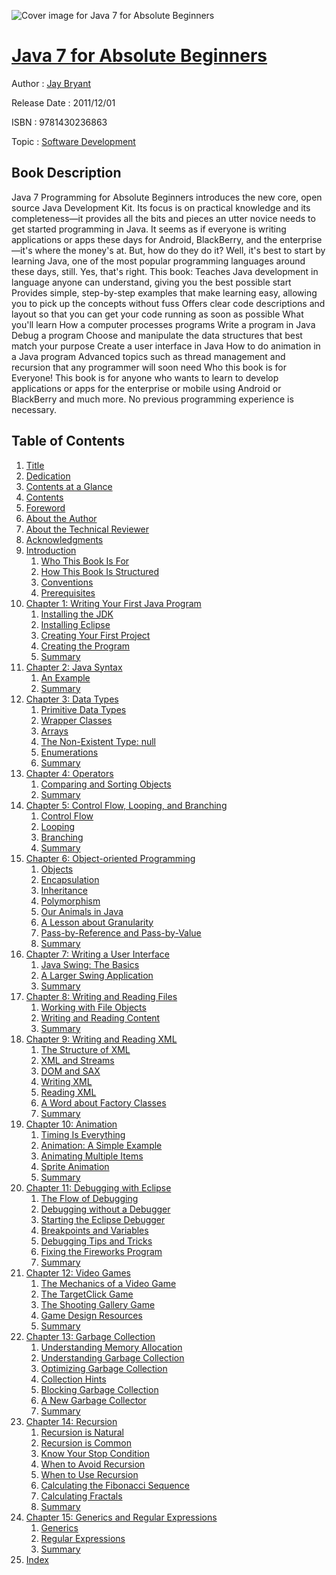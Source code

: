 ![Cover image for Java 7 for Absolute Beginners](https://imgdetail.ebookreading.net/cover/cover/software_development/EB9781430236863.jpg)

[Java 7 for Absolute Beginners](https://ebookreading.net/view/book/Java+7+for+Absolute+Beginners-EB9781430236863_1.html "Java 7 for Absolute Beginners")
====================================================================================================================

Author : [Jay Bryant](https://ebookreading.net/search/author/Jay+Bryant)

Release Date : 2011/12/01

ISBN : 9781430236863

Topic : [Software Development](https://ebookreading.net/search/category/software-development)

Book Description
-----------------

Java 7 Programming for Absolute Beginners introduces the new core, open source Java Development Kit. Its focus is on practical knowledge and its completeness—it provides all the bits and pieces an utter novice needs to get started programming in Java.
It seems as if everyone is writing applications or apps these days for Android, BlackBerry, and the enterprise—it's where the money's at. But, how do they do it? Well, it's best to start by learning Java, one of the most popular programming languages around these days, still. Yes, that's right.
This book:
Teaches Java development in language anyone can understand, giving you the best possible start
Provides simple, step-by-step examples that make learning easy, allowing you to pick up the concepts without fuss
Offers clear code descriptions and layout so that you can get your code running as soon as possible
What you'll learn
How a computer processes programs
Write a program in Java
Debug a program
Choose and manipulate the data structures that best match your purpose
Create a user interface in Java
How to do animation in a Java program
Advanced topics such as thread management and recursion that any programmer will soon need
Who this book is for
Everyone! This book is for anyone who wants to learn to develop applications or apps for the enterprise or mobile using Android or BlackBerry and much more. No previous programming experience is necessary.
              
Table of Contents
-----------------

1. [Title](https://ebookreading.net/view/book/Java+7+for+Absolute+Beginners-EB9781430236863_2.html)
1. [Dedication](https://ebookreading.net/view/book/Java+7+for+Absolute+Beginners-EB9781430236863_4.html)
1. [Contents at a Glance](https://ebookreading.net/view/book/Java+7+for+Absolute+Beginners-EB9781430236863_5.html#contents_at_a_glanc)
1. [Contents](https://ebookreading.net/view/book/Java+7+for+Absolute+Beginners-EB9781430236863_6.html#contents)
1. [Foreword](https://ebookreading.net/view/book/Java+7+for+Absolute+Beginners-EB9781430236863_7.html#foreword)
1. [About the Author](https://ebookreading.net/view/book/Java+7+for+Absolute+Beginners-EB9781430236863_8.html#about_the_author)
1. [About the Technical Reviewer](https://ebookreading.net/view/book/Java+7+for+Absolute+Beginners-EB9781430236863_9.html#about_the_technical)
1. [Acknowledgments](https://ebookreading.net/view/book/Java+7+for+Absolute+Beginners-EB9781430236863_10.html#acknowledgments)
1. [Introduction](https://ebookreading.net/view/book/Java+7+for+Absolute+Beginners-EB9781430236863_11.html#introduction)
    1. [Who This Book Is For](https://ebookreading.net/view/book/Java+7+for+Absolute+Beginners-EB9781430236863_11.html#who_this_book_is_fo)
    1. [How This Book Is Structured](https://ebookreading.net/view/book/Java+7+for+Absolute+Beginners-EB9781430236863_11.html#how_this_book_is_st)
    1. [Conventions](https://ebookreading.net/view/book/Java+7+for+Absolute+Beginners-EB9781430236863_11.html#conventions)
    1. [Prerequisites](https://ebookreading.net/view/book/Java+7+for+Absolute+Beginners-EB9781430236863_11.html#prerequisites)
1. [Chapter 1: Writing Your First Java Program](https://ebookreading.net/view/book/Java+7+for+Absolute+Beginners-EB9781430236863_12.html#ch1)
    1. [Installing the JDK](https://ebookreading.net/view/book/Java+7+for+Absolute+Beginners-EB9781430236863_12.html#s001-0)
    1. [Installing Eclipse](https://ebookreading.net/view/book/Java+7+for+Absolute+Beginners-EB9781430236863_12.html#s001-1)
    1. [Creating Your First Project](https://ebookreading.net/view/book/Java+7+for+Absolute+Beginners-EB9781430236863_12.html#s001-2)
    1. [Creating the Program](https://ebookreading.net/view/book/Java+7+for+Absolute+Beginners-EB9781430236863_12.html#s001-3)
    1. [Summary](https://ebookreading.net/view/book/Java+7+for+Absolute+Beginners-EB9781430236863_12.html#s001-7)
1. [Chapter 2: Java Syntax](https://ebookreading.net/view/book/Java+7+for+Absolute+Beginners-EB9781430236863_13.html#ch2)
    1. [An Example](https://ebookreading.net/view/book/Java+7+for+Absolute+Beginners-EB9781430236863_13.html#s001-8)
    1. [Summary](https://ebookreading.net/view/book/Java+7+for+Absolute+Beginners-EB9781430236863_13.html#s001-21)
1. [Chapter 3: Data Types](https://ebookreading.net/view/book/Java+7+for+Absolute+Beginners-EB9781430236863_14.html#ch3)
    1. [Primitive Data Types](https://ebookreading.net/view/book/Java+7+for+Absolute+Beginners-EB9781430236863_14.html#s001-22)
    1. [Wrapper Classes](https://ebookreading.net/view/book/Java+7+for+Absolute+Beginners-EB9781430236863_14.html#s001-29)
    1. [Arrays](https://ebookreading.net/view/book/Java+7+for+Absolute+Beginners-EB9781430236863_14.html#s001-30)
    1. [The Non-Existent Type: null](https://ebookreading.net/view/book/Java+7+for+Absolute+Beginners-EB9781430236863_14.html#s001-31)
    1. [Enumerations](https://ebookreading.net/view/book/Java+7+for+Absolute+Beginners-EB9781430236863_14.html#s001-32)
    1. [Summary](https://ebookreading.net/view/book/Java+7+for+Absolute+Beginners-EB9781430236863_14.html#s001-33)
1. [Chapter 4: Operators](https://ebookreading.net/view/book/Java+7+for+Absolute+Beginners-EB9781430236863_15.html#ch4)
    1. [Comparing and Sorting Objects](https://ebookreading.net/view/book/Java+7+for+Absolute+Beginners-EB9781430236863_15.html#s001-50)
    1. [Summary](https://ebookreading.net/view/book/Java+7+for+Absolute+Beginners-EB9781430236863_15.html#s001-53)
1. [Chapter 5: Control Flow, Looping, and Branching](https://ebookreading.net/view/book/Java+7+for+Absolute+Beginners-EB9781430236863_16.html#ch5)
    1. [Control Flow](https://ebookreading.net/view/book/Java+7+for+Absolute+Beginners-EB9781430236863_16.html#s001-54)
    1. [Looping](https://ebookreading.net/view/book/Java+7+for+Absolute+Beginners-EB9781430236863_16.html#s001-57)
    1. [Branching](https://ebookreading.net/view/book/Java+7+for+Absolute+Beginners-EB9781430236863_16.html#s001-61)
    1. [Summary](https://ebookreading.net/view/book/Java+7+for+Absolute+Beginners-EB9781430236863_16.html#s001-65)
1. [Chapter 6: Object-oriented Programming](https://ebookreading.net/view/book/Java+7+for+Absolute+Beginners-EB9781430236863_17.html#ch6)
    1. [Objects](https://ebookreading.net/view/book/Java+7+for+Absolute+Beginners-EB9781430236863_17.html#s001-66)
    1. [Encapsulation](https://ebookreading.net/view/book/Java+7+for+Absolute+Beginners-EB9781430236863_17.html#s001-67)
    1. [Inheritance](https://ebookreading.net/view/book/Java+7+for+Absolute+Beginners-EB9781430236863_17.html#s001-68)
    1. [Polymorphism](https://ebookreading.net/view/book/Java+7+for+Absolute+Beginners-EB9781430236863_17.html#s001-73)
    1. [Our Animals in Java](https://ebookreading.net/view/book/Java+7+for+Absolute+Beginners-EB9781430236863_17.html#s001-74)
    1. [A Lesson about Granularity](https://ebookreading.net/view/book/Java+7+for+Absolute+Beginners-EB9781430236863_17.html#s001-75)
    1. [Pass-by-Reference and Pass-by-Value](https://ebookreading.net/view/book/Java+7+for+Absolute+Beginners-EB9781430236863_17.html#s001-76)
    1. [Summary](https://ebookreading.net/view/book/Java+7+for+Absolute+Beginners-EB9781430236863_17.html#s001-77)
1. [Chapter 7: Writing a User Interface](https://ebookreading.net/view/book/Java+7+for+Absolute+Beginners-EB9781430236863_18.html#ch7)
    1. [Java Swing: The Basics](https://ebookreading.net/view/book/Java+7+for+Absolute+Beginners-EB9781430236863_18.html#s001-78)
    1. [A Larger Swing Application](https://ebookreading.net/view/book/Java+7+for+Absolute+Beginners-EB9781430236863_18.html#s001-80)
    1. [Summary](https://ebookreading.net/view/book/Java+7+for+Absolute+Beginners-EB9781430236863_18.html#s001-81)
1. [Chapter 8: Writing and Reading Files](https://ebookreading.net/view/book/Java+7+for+Absolute+Beginners-EB9781430236863_19.html#ch8)
    1. [Working with File Objects](https://ebookreading.net/view/book/Java+7+for+Absolute+Beginners-EB9781430236863_19.html#s001-82)
    1. [Writing and Reading Content](https://ebookreading.net/view/book/Java+7+for+Absolute+Beginners-EB9781430236863_19.html#s001-89)
    1. [Summary](https://ebookreading.net/view/book/Java+7+for+Absolute+Beginners-EB9781430236863_19.html#s001-93)
1. [Chapter 9: Writing and Reading XML](https://ebookreading.net/view/book/Java+7+for+Absolute+Beginners-EB9781430236863_20.html#ch9)
    1. [The Structure of XML](https://ebookreading.net/view/book/Java+7+for+Absolute+Beginners-EB9781430236863_20.html#s001-94)
    1. [XML and Streams](https://ebookreading.net/view/book/Java+7+for+Absolute+Beginners-EB9781430236863_20.html#s001-95)
    1. [DOM and SAX](https://ebookreading.net/view/book/Java+7+for+Absolute+Beginners-EB9781430236863_20.html#s001-96)
    1. [Writing XML](https://ebookreading.net/view/book/Java+7+for+Absolute+Beginners-EB9781430236863_20.html#s001-97)
    1. [Reading XML](https://ebookreading.net/view/book/Java+7+for+Absolute+Beginners-EB9781430236863_20.html#s001-100)
    1. [A Word about Factory Classes](https://ebookreading.net/view/book/Java+7+for+Absolute+Beginners-EB9781430236863_20.html#s001-103)
    1. [Summary](https://ebookreading.net/view/book/Java+7+for+Absolute+Beginners-EB9781430236863_20.html#s001-104)
1. [Chapter 10: Animation](https://ebookreading.net/view/book/Java+7+for+Absolute+Beginners-EB9781430236863_21.html#ch10)
    1. [Timing Is Everything](https://ebookreading.net/view/book/Java+7+for+Absolute+Beginners-EB9781430236863_21.html#s001-105)
    1. [Animation: A Simple Example](https://ebookreading.net/view/book/Java+7+for+Absolute+Beginners-EB9781430236863_21.html#s001-106)
    1. [Animating Multiple Items](https://ebookreading.net/view/book/Java+7+for+Absolute+Beginners-EB9781430236863_21.html#s001-107)
    1. [Sprite Animation](https://ebookreading.net/view/book/Java+7+for+Absolute+Beginners-EB9781430236863_21.html#s001-108)
    1. [Summary](https://ebookreading.net/view/book/Java+7+for+Absolute+Beginners-EB9781430236863_21.html#s001-109)
1. [Chapter 11: Debugging with Eclipse](https://ebookreading.net/view/book/Java+7+for+Absolute+Beginners-EB9781430236863_22.html#ch11)
    1. [The Flow of Debugging](https://ebookreading.net/view/book/Java+7+for+Absolute+Beginners-EB9781430236863_22.html#s001-110)
    1. [Debugging without a Debugger](https://ebookreading.net/view/book/Java+7+for+Absolute+Beginners-EB9781430236863_22.html#s001-111)
    1. [Starting the Eclipse Debugger](https://ebookreading.net/view/book/Java+7+for+Absolute+Beginners-EB9781430236863_22.html#s001-112)
    1. [Breakpoints and Variables](https://ebookreading.net/view/book/Java+7+for+Absolute+Beginners-EB9781430236863_22.html#s001-113)
    1. [Debugging Tips and Tricks](https://ebookreading.net/view/book/Java+7+for+Absolute+Beginners-EB9781430236863_22.html#s001-119)
    1. [Fixing the Fireworks Program](https://ebookreading.net/view/book/Java+7+for+Absolute+Beginners-EB9781430236863_22.html#s001-120)
    1. [Summary](https://ebookreading.net/view/book/Java+7+for+Absolute+Beginners-EB9781430236863_22.html#s001-121)
1. [Chapter 12: Video Games](https://ebookreading.net/view/book/Java+7+for+Absolute+Beginners-EB9781430236863_23.html#ch12)
    1. [The Mechanics of a Video Game](https://ebookreading.net/view/book/Java+7+for+Absolute+Beginners-EB9781430236863_23.html#s001-122)
    1. [The TargetClick Game](https://ebookreading.net/view/book/Java+7+for+Absolute+Beginners-EB9781430236863_23.html#s001-126)
    1. [The Shooting Gallery Game](https://ebookreading.net/view/book/Java+7+for+Absolute+Beginners-EB9781430236863_23.html#s001-127)
    1. [Game Design Resources](https://ebookreading.net/view/book/Java+7+for+Absolute+Beginners-EB9781430236863_23.html#s001-130)
    1. [Summary](https://ebookreading.net/view/book/Java+7+for+Absolute+Beginners-EB9781430236863_23.html#s001-131)
1. [Chapter 13: Garbage Collection](https://ebookreading.net/view/book/Java+7+for+Absolute+Beginners-EB9781430236863_24.html#ch13)
    1. [Understanding Memory Allocation](https://ebookreading.net/view/book/Java+7+for+Absolute+Beginners-EB9781430236863_24.html#s001-132)
    1. [Understanding Garbage Collection](https://ebookreading.net/view/book/Java+7+for+Absolute+Beginners-EB9781430236863_24.html#s001-135)
    1. [Optimizing Garbage Collection](https://ebookreading.net/view/book/Java+7+for+Absolute+Beginners-EB9781430236863_24.html#s001-140)
    1. [Collection Hints](https://ebookreading.net/view/book/Java+7+for+Absolute+Beginners-EB9781430236863_24.html#s001-141)
    1. [Blocking Garbage Collection](https://ebookreading.net/view/book/Java+7+for+Absolute+Beginners-EB9781430236863_24.html#s001-142)
    1. [A New Garbage Collector](https://ebookreading.net/view/book/Java+7+for+Absolute+Beginners-EB9781430236863_24.html#s001-143)
    1. [Summary](https://ebookreading.net/view/book/Java+7+for+Absolute+Beginners-EB9781430236863_24.html#s001-144)
1. [Chapter 14: Recursion](https://ebookreading.net/view/book/Java+7+for+Absolute+Beginners-EB9781430236863_25.html#ch14)
    1. [Recursion is Natural](https://ebookreading.net/view/book/Java+7+for+Absolute+Beginners-EB9781430236863_25.html#s001-145)
    1. [Recursion is Common](https://ebookreading.net/view/book/Java+7+for+Absolute+Beginners-EB9781430236863_25.html#s001-146)
    1. [Know Your Stop Condition](https://ebookreading.net/view/book/Java+7+for+Absolute+Beginners-EB9781430236863_25.html#s001-147)
    1. [When to Avoid Recursion](https://ebookreading.net/view/book/Java+7+for+Absolute+Beginners-EB9781430236863_25.html#s001-148)
    1. [When to Use Recursion](https://ebookreading.net/view/book/Java+7+for+Absolute+Beginners-EB9781430236863_25.html#s001-149)
    1. [Calculating the Fibonacci Sequence](https://ebookreading.net/view/book/Java+7+for+Absolute+Beginners-EB9781430236863_25.html#s001-150)
    1. [Calculating Fractals](https://ebookreading.net/view/book/Java+7+for+Absolute+Beginners-EB9781430236863_25.html#s001-151)
    1. [Summary](https://ebookreading.net/view/book/Java+7+for+Absolute+Beginners-EB9781430236863_25.html#s001-154)
1. [Chapter 15: Generics and Regular Expressions](https://ebookreading.net/view/book/Java+7+for+Absolute+Beginners-EB9781430236863_26.html#ch15)
    1. [Generics](https://ebookreading.net/view/book/Java+7+for+Absolute+Beginners-EB9781430236863_26.html#s001-155)
    1. [Regular Expressions](https://ebookreading.net/view/book/Java+7+for+Absolute+Beginners-EB9781430236863_26.html#s001-156)
    1. [Summary](https://ebookreading.net/view/book/Java+7+for+Absolute+Beginners-EB9781430236863_26.html#s001-157)
1. [Index](https://ebookreading.net/view/book/Java+7+for+Absolute+Beginners-EB9781430236863_27.html#index)
